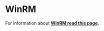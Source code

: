 # WinRM





For information about [**WinRM read this page**](../../network-services-pentesting/5985-5986-pentesting-winrm.md).




